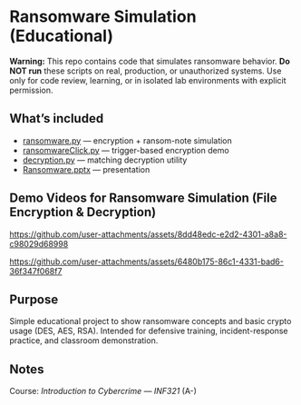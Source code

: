 # Ransomware Simulation (Educational)

**Warning:** This repo contains code that simulates ransomware behavior. **Do NOT run** these scripts on real, production, or unauthorized systems. Use only for code review, learning, or in isolated lab environments with explicit permission.

## What’s included

* [ransomware.py](ransomware.py) — encryption + ransom-note simulation  
* [ransomwareClick.py](ransomwareClick.py) — trigger-based encryption demo  
* [decryption.py](decryption.py) — matching decryption utility  
* [Ransomware.pptx](Ransomware.pptx) — presentation  

## Demo Videos for Ransomware Simulation (File Encryption & Decryption)

https://github.com/user-attachments/assets/8dd48edc-e2d2-4301-a8a8-c98029d68998  

https://github.com/user-attachments/assets/6480b175-86c1-4331-bad6-36f347f068f7  

## Purpose

Simple educational project to show ransomware concepts and basic crypto usage (DES, AES, RSA). Intended for defensive training, incident-response practice, and classroom demonstration.



## Notes

Course: *Introduction to Cybercrime — INF321* (A-)

